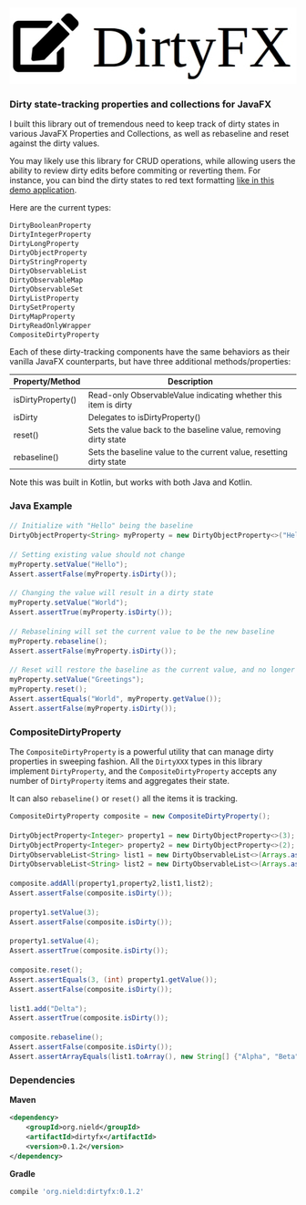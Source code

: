 ![](logo.jpg)


### Dirty state-tracking properties and collections for JavaFX

I built this library out of tremendous need to keep track of dirty states in various JavaFX Properties and Collections, as well as rebaseline and reset against the dirty values. 

You may likely use this library for CRUD operations, while allowing users the ability to review dirty edits before commiting or reverting them. For instance, you can bind the dirty states to red text formatting [like in this demo application](https://github.com/thomasnield/rxkotlinfx-tornadofx-demo). 


Here are the current types:

```
DirtyBooleanProperty
DirtyIntegerProperty
DirtyLongProperty
DirtyObjectProperty
DirtyStringProperty
DirtyObservableList
DirtyObservableMap
DirtyObservableSet
DirtyListProperty
DirtySetProperty
DirtyMapProperty
DirtyReadOnlyWrapper
CompositeDirtyProperty
```

Each of these dirty-tracking components have the same behaviors as their vanilla JavaFX counterparts, but have three additional methods/properties:

|Property/Method|Description|
|----|----|
|isDirtyProperty()|Read-only ObservableValue indicating whether this item is dirty|
|isDirty|Delegates to isDirtyProperty()|
|reset()|Sets the value back to the baseline value, removing dirty state|
|rebaseline()|Sets the baseline value to the current value, resetting dirty state|

Note this was built in Kotlin, but works with both Java and Kotlin.

### Java Example

```java
// Initialize with "Hello" being the baseline
DirtyObjectProperty<String> myProperty = new DirtyObjectProperty<>("Hello");

// Setting existing value should not change
myProperty.setValue("Hello");
Assert.assertFalse(myProperty.isDirty());

// Changing the value will result in a dirty state
myProperty.setValue("World");
Assert.assertTrue(myProperty.isDirty());

// Rebaselining will set the current value to be the new baseline
myProperty.rebaseline();
Assert.assertFalse(myProperty.isDirty());

// Reset will restore the baseline as the current value, and no longer be dirty
myProperty.setValue("Greetings");
myProperty.reset();
Assert.assertEquals("World", myProperty.getValue());
Assert.assertFalse(myProperty.isDirty());
```

### CompositeDirtyProperty

The `CompositeDirtyProperty` is a powerful utility that can manage dirty properties in sweeping fashion. All the `DirtyXXX` types in this library implement `DirtyProperty`, and the `CompositeDirtyProperty` accepts any number of `DirtyProperty` items and aggregates their state.

It can also `rebaseline()` or `reset()` all the items it is tracking.

```java
CompositeDirtyProperty composite = new CompositeDirtyProperty();

DirtyObjectProperty<Integer> property1 = new DirtyObjectProperty<>(3);
DirtyObjectProperty<Integer> property2 = new DirtyObjectProperty<>(2);
DirtyObservableList<String> list1 = new DirtyObservableList<>(Arrays.asList("Alpha","Beta","Gamma"));
DirtyObservableList<String> list2 = new DirtyObservableList<>(Arrays.asList("Zeta","Theta","Eta"));

composite.addAll(property1,property2,list1,list2);
Assert.assertFalse(composite.isDirty());

property1.setValue(3);
Assert.assertFalse(composite.isDirty());

property1.setValue(4);
Assert.assertTrue(composite.isDirty());

composite.reset();
Assert.assertEquals(3, (int) property1.getValue());
Assert.assertFalse(composite.isDirty());

list1.add("Delta");
Assert.assertTrue(composite.isDirty());

composite.rebaseline();
Assert.assertFalse(composite.isDirty());
Assert.assertArrayEquals(list1.toArray(), new String[] {"Alpha", "Beta", "Gamma", "Delta"});
```

### Dependencies

**Maven**

```xml 
<dependency>
    <groupId>org.nield</groupId>
    <artifactId>dirtyfx</artifactId>
    <version>0.1.2</version>
</dependency>
```

**Gradle**

```groovy
compile 'org.nield:dirtyfx:0.1.2'
```
